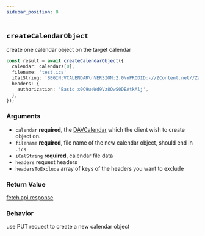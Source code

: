 ```yaml
---
sidebar_position: 8
---
```


## `createCalendarObject`

create one calendar object on the target calendar

```ts
const result = await createCalendarObject({
  calendar: calendars[0],
  filename: 'test.ics'
  iCalString: 'BEGIN:VCALENDAR\nVERSION:2.0\nPRODID:-//ZContent.net//Zap Calendar 1.0//EN\nBEGIN:VEVENT\nCALSCALE:GREGORIAN\nMETHOD:PUBLISH\nSUMMARY:Abraham Lincoln\nUID:c7614cff-3549-4a00-9152-d25cc1fe077d\nSEQUENCE:0\nSTATUS:CONFIRMED\nTRANSP:TRANSPARENT\nRRULE:FREQ=YEARLY;INTERVAL=1;BYMONTH=2;BYMONTHDAY=12\nDTSTART:20080212T182145Z\nDTEND:20080213T182145Z\nDTSTAMP:20150421T182145Z\nCATEGORIES:U.S. Presidents,Civil War People\nLOCATION:Hodgenville, Kentucky\nGEO:37.5739497;-85.7399606\nDESCRIPTION:Born February 12, 1809 Sixteenth President (1861-1865) http\://AmericanHistoryCalendar.com\nURL:http\://americanhistorycalendar.com/peoplecalendar/1,328-abraham-lincoln\nEND:VEVENT\nEND:VCALENDAR',
  headers: {
    authorization: 'Basic x0C9ueWd9Vz8OwS0DEAtkAlj',
  },
});
```

### Arguments

- `calendar` **required**, the [DAVCalendar](../types/DAVCalendar.md) which the client wish to create object on.
- `filename` **required**, file name of the new calendar object, should end in `.ics`
- `iCalString` **required**, calendar file data
- `headers` request headers
- `headersToExclude` array of keys of the headers you want to exclude

### Return Value

[fetch api response](https://developer.mozilla.org/en-US/docs/Web/API/Response)

### Behavior

use PUT request to create a new calendar object
